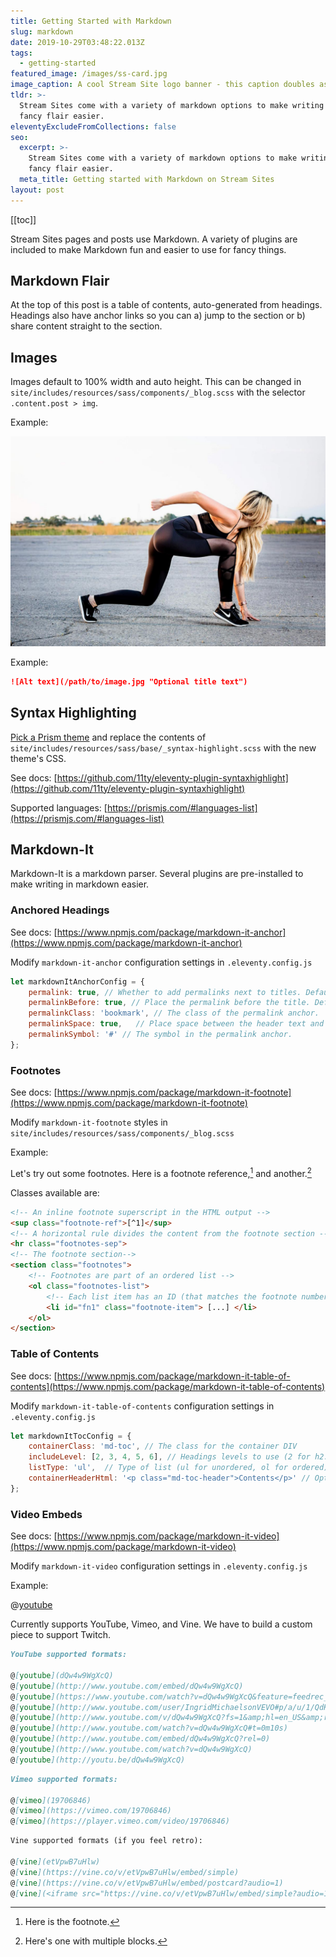 ```yaml
---
title: Getting Started with Markdown
slug: markdown
date: 2019-10-29T03:48:22.013Z
tags:
  - getting-started
featured_image: /images/ss-card.jpg
image_caption: A cool Stream Site logo banner - this caption doubles as alt text.
tldr: >-
  Stream Sites come with a variety of markdown options to make writing with
  fancy flair easier.
eleventyExcludeFromCollections: false
seo:
  excerpt: >-
    Stream Sites come with a variety of markdown options to make writing with
    fancy flair easier.
  meta_title: Getting started with Markdown on Stream Sites
layout: post
---
```


[[toc]]

Stream Sites pages and posts use Markdown. A variety of plugins are included to make Markdown fun and easier to use for fancy things.

## Markdown Flair

At the top of this post is a table of contents, auto-generated from headings. Headings also have anchor links so you can a) jump to the section or b) share content straight to the section.

## Images

Images default to 100% width and auto height. This can be changed in `site/includes/resources/sass/components/_blog.scss` with the selector `.content.post > img`.

Example:

![A girl running](/images/post-3.jpg "A girl prepares to run")

Example:

```markdown
![Alt text](/path/to/image.jpg "Optional title text")
```

## Syntax Highlighting

[Pick a Prism theme](https://github.com/PrismJS/prism-themes) and replace the contents of `site/includes/resources/sass/base/_syntax-highlight.scss` with the new theme's CSS.

See docs: [https://github.com/11ty/eleventy-plugin-syntaxhighlight](https://github.com/11ty/eleventy-plugin-syntaxhighlight)

Supported languages: [https://prismjs.com/#languages-list](https://prismjs.com/#languages-list)

## Markdown-It

Markdown-It is a markdown parser. Several plugins are pre-installed to make writing in markdown easier.

### Anchored Headings

See docs: [https://www.npmjs.com/package/markdown-it-anchor](https://www.npmjs.com/package/markdown-it-anchor)

Modify `markdown-it-anchor` configuration settings in `.eleventy.config.js`

```js
let markdownItAnchorConfig = {
    permalink: true, // Whether to add permalinks next to titles. Default: true
    permalinkBefore: true, // Place the permalink before the title. Default: true
    permalinkClass: 'bookmark', // The class of the permalink anchor.
    permalinkSpace: true,	// Place space between the header text and the permalink anchor. Default: true
    permalinkSymbol: '#' // The symbol in the permalink anchor.
};
```

### Footnotes

See docs: [https://www.npmjs.com/package/markdown-it-footnote](https://www.npmjs.com/package/markdown-it-footnote)

Modify `markdown-it-footnote` styles in `site/includes/resources/sass/components/_blog.scss`

Example:

Let's try out some footnotes. Here is a footnote reference,[^1] and another.[^longnote]

[^1]: Here is the footnote.

[^longnote]: Here's one with multiple blocks.

Classes available are:

```html
<!-- An inline footnote superscript in the HTML output -->
<sup class="footnote-ref">[^1]</sup>
<!-- A horizontal rule divides the content from the footnote section -->
<hr class="footnotes-sep">
<!-- The footnote section-->
<section class="footnotes">
	<!-- Footnotes are part of an ordered list -->
	<ol class="footnotes-list">
		<!-- Each list item has an ID (that matches the footnote number) and a class -->
		<li id="fn1" class="footnote-item"> [...] </li>
	</ol>
</section>
```

### Table of Contents

See docs: [https://www.npmjs.com/package/markdown-it-table-of-contents](https://www.npmjs.com/package/markdown-it-table-of-contents)

Modify `markdown-it-table-of-contents` configuration settings in `.eleventy.config.js`

```js
let markdownItTocConfig = {
    containerClass: 'md-toc', // The class for the container DIV
    includeLevel: [2, 3, 4, 5, 6], // Headings levels to use (2 for h2:s etc)
    listType: 'ul',	 // Type of list (ul for unordered, ol for ordered)
    containerHeaderHtml: '<p class="md-toc-header">Contents</p>' // Optional HTML string for container header
};
```

### Video Embeds

See docs: [https://www.npmjs.com/package/markdown-it-video](https://www.npmjs.com/package/markdown-it-video)

Modify `markdown-it-video` configuration settings in `.eleventy.config.js`

Example:

@[youtube](lJIrF4YjHfQ)

Currently supports YouTube, Vimeo, and Vine. We have to build a custom piece to support Twitch.

```markdown
YouTube supported formats:

@[youtube](dQw4w9WgXcQ)
@[youtube](http://www.youtube.com/embed/dQw4w9WgXcQ)
@[youtube](https://www.youtube.com/watch?v=dQw4w9WgXcQ&feature=feedrec_centerforopenscience_index)
@[youtube](http://www.youtube.com/user/IngridMichaelsonVEVO#p/a/u/1/QdK8U-VIH_o)
@[youtube](http://www.youtube.com/v/dQw4w9WgXcQ?fs=1&amp;hl=en_US&amp;rel=0)
@[youtube](http://www.youtube.com/watch?v=dQw4w9WgXcQ#t=0m10s)
@[youtube](http://www.youtube.com/embed/dQw4w9WgXcQ?rel=0)
@[youtube](http://www.youtube.com/watch?v=dQw4w9WgXcQ)
@[youtube](http://youtu.be/dQw4w9WgXcQ)
```

```markdown
Vimeo supported formats:

@[vimeo](19706846)
@[vimeo](https://vimeo.com/19706846)
@[vimeo](https://player.vimeo.com/video/19706846)
```

```markdown
Vine supported formats (if you feel retro):

@[vine](etVpwB7uHlw)
@[vine](https://vine.co/v/etVpwB7uHlw/embed/simple)
@[vine](https://vine.co/v/etVpwB7uHlw/embed/postcard?audio=1)
@[vine](<iframe src="https://vine.co/v/etVpwB7uHlw/embed/simple?audio=1" width="600" height="600" frameborder="0"></iframe><script src="https://platform.vine.co/static/scripts/embed.js"></script>)
```
